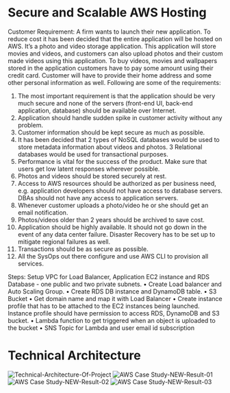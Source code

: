 # Secure and Scalable AWS Hosting
Customer Requirement:
A firm wants to launch their new application. To reduce cost it has been decided
that the entire application will be hosted on AWS. It’s a photo and video storage
application. This application will store movies and videos, and customers can also
upload photos and their custom made videos using this application.
To buy videos, movies and wallpapers stored in the application customers have to
pay some amount using their credit card. Customer will have to provide their
home address and some other personal information as well.
Following are some of the requirements:
1. The most important requirement is that the application should be very
much secure and none of the servers (front-end UI, back-end application,
database) should be available over Internet.
2. Application should handle sudden spike in customer activity without any
problem.
3. Customer information should be kept secure as much as possible.
4. It has been decided that 2 types of NoSQL databases would be used to
store metadata information about videos and photos. 3 Relational
databases would be used for transactional purposes.
5. Performance is vital for the success of the product. Make sure that users
get low latent responses wherever possible.
6. Photos and videos should be stored securely at rest.
7. Access to AWS resources should be authorized as per business need, e.g.
application developers should not have access to database servers. DBAs
should not have any access to application servers.
8. Whenever customer uploads a photo/video he or she should get an email
notification.
9. Photos/videos older than 2 years should be archived to save cost.
10. Application should be highly available. It should not go down in the event
of any data center failure. Disaster Recovery has to be set up to mitigate
regional failures as well.
11. Transactions should be as secure as possible.
12. All the SysOps out there configure and use AWS CLI to provision all
services.

Steps:
Setup VPC for Load Balancer, Application EC2 instance and RDS Database - one public and two private subnets.
• Create Load balancer and Auto Scaling Group.
• Create RDS DB instance and DynamoDB table.
• S3 Bucket
• Get domain name and map it with Load Balancer
• Create instance profile that has to be attached to the EC2 instances being launched. Instance profile should have
permission to access RDS, DynamoDB and S3 bucket.
• Lambda function to get triggered when an object is uploaded to the bucket
• SNS Topic for Lambda and user email id subscription
# Technical Architecture
![Technical-Architecture-Of-Project](https://github.com/ritesh-sambhe/MyHandsOnProjects/assets/144586067/134cbed2-28c6-4d6e-a904-ab8ebf639c3e)
![AWS Case Study-NEW-Result-01](https://github.com/ritesh-sambhe/MyHandsOnProjects/assets/144586067/469406c0-a55c-4a7d-8316-4b34c5b6a645)
![AWS Case Study-NEW-Result-02](https://github.com/ritesh-sambhe/MyHandsOnProjects/assets/144586067/e8f8e946-d97d-43f7-b728-9619cbb43c2b)
![AWS Case Study-NEW-Result-03](https://github.com/ritesh-sambhe/MyHandsOnProjects/assets/144586067/5067a0c3-cd03-4d14-90e0-6b9fd1918184)



